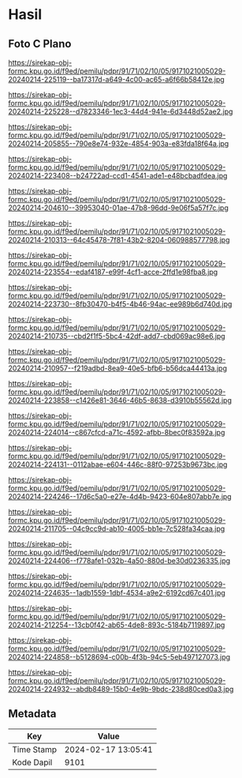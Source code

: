 # Hasil

## Foto C Plano

https://sirekap-obj-formc.kpu.go.id/f9ed/pemilu/pdpr/91/71/02/10/05/9171021005029-20240214-225119--ba17317d-a649-4c00-ac65-a6f66b58412e.jpg

https://sirekap-obj-formc.kpu.go.id/f9ed/pemilu/pdpr/91/71/02/10/05/9171021005029-20240214-225228--d7823346-1ec3-44d4-941e-6d3448d52ae2.jpg

https://sirekap-obj-formc.kpu.go.id/f9ed/pemilu/pdpr/91/71/02/10/05/9171021005029-20240214-205855--790e8e74-932e-4854-903a-e83fda18f64a.jpg

https://sirekap-obj-formc.kpu.go.id/f9ed/pemilu/pdpr/91/71/02/10/05/9171021005029-20240214-223408--b24722ad-ccd1-4541-ade1-e48bcbadfdea.jpg

https://sirekap-obj-formc.kpu.go.id/f9ed/pemilu/pdpr/91/71/02/10/05/9171021005029-20240214-204610--39953040-01ae-47b8-96dd-9e06f5a57f7c.jpg

https://sirekap-obj-formc.kpu.go.id/f9ed/pemilu/pdpr/91/71/02/10/05/9171021005029-20240214-210313--64c45478-7f81-43b2-8204-060988577798.jpg

https://sirekap-obj-formc.kpu.go.id/f9ed/pemilu/pdpr/91/71/02/10/05/9171021005029-20240214-223554--edaf4187-e99f-4cf1-acce-2ffd1e98fba8.jpg

https://sirekap-obj-formc.kpu.go.id/f9ed/pemilu/pdpr/91/71/02/10/05/9171021005029-20240214-223730--8fb30470-b4f5-4b46-94ac-ee989b6d740d.jpg

https://sirekap-obj-formc.kpu.go.id/f9ed/pemilu/pdpr/91/71/02/10/05/9171021005029-20240214-210735--cbd2f1f5-5bc4-42df-add7-cbd069ac98e6.jpg

https://sirekap-obj-formc.kpu.go.id/f9ed/pemilu/pdpr/91/71/02/10/05/9171021005029-20240214-210957--f219adbd-8ea9-40e5-bfb6-b56dca44413a.jpg

https://sirekap-obj-formc.kpu.go.id/f9ed/pemilu/pdpr/91/71/02/10/05/9171021005029-20240214-223858--c1426e81-3646-46b5-8638-d3910b55562d.jpg

https://sirekap-obj-formc.kpu.go.id/f9ed/pemilu/pdpr/91/71/02/10/05/9171021005029-20240214-224014--c867cfcd-a71c-4592-afbb-8bec0f83592a.jpg

https://sirekap-obj-formc.kpu.go.id/f9ed/pemilu/pdpr/91/71/02/10/05/9171021005029-20240214-224131--0112abae-e604-446c-88f0-97253b9673bc.jpg

https://sirekap-obj-formc.kpu.go.id/f9ed/pemilu/pdpr/91/71/02/10/05/9171021005029-20240214-224246--17d6c5a0-e27e-4d4b-9423-604e807abb7e.jpg

https://sirekap-obj-formc.kpu.go.id/f9ed/pemilu/pdpr/91/71/02/10/05/9171021005029-20240214-211705--04c9cc9d-ab10-4005-bb1e-7c528fa34caa.jpg

https://sirekap-obj-formc.kpu.go.id/f9ed/pemilu/pdpr/91/71/02/10/05/9171021005029-20240214-224406--f778afe1-032b-4a50-880d-be30d0236335.jpg

https://sirekap-obj-formc.kpu.go.id/f9ed/pemilu/pdpr/91/71/02/10/05/9171021005029-20240214-224635--1adb1559-1dbf-4534-a9e2-6192cd67c401.jpg

https://sirekap-obj-formc.kpu.go.id/f9ed/pemilu/pdpr/91/71/02/10/05/9171021005029-20240214-212254--13cb0f42-ab65-4de8-893c-5184b7119897.jpg

https://sirekap-obj-formc.kpu.go.id/f9ed/pemilu/pdpr/91/71/02/10/05/9171021005029-20240214-224858--b5128694-c00b-4f3b-94c5-5eb497127073.jpg

https://sirekap-obj-formc.kpu.go.id/f9ed/pemilu/pdpr/91/71/02/10/05/9171021005029-20240214-224932--abdb8489-15b0-4e9b-9bdc-238d80ced0a3.jpg


## Metadata

| Key        | Value               |
| ---------- | ------------------- |
| Time Stamp | 2024-02-17 13:05:41 |
| Kode Dapil | 9101                |



